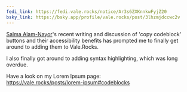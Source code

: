 ```yaml
---
fedi_link: https://fedi.vale.rocks/notice/Ar3s6ZXKnnkwFyjZ20
bsky_link: https://bsky.app/profile/vale.rocks/post/3lhzmjdccwc2v
---
```


[Salma Alam-Nayor](https://whitep4nth3r.com)'s recent writing and discussion of 'copy codeblock' buttons and their accessibility benefits has prompted me to finally get around to adding them to Vale.Rocks.

I also finally got around to adding syntax highlighting, which was long overdue.

Have a look on my Lorem Ipsum page:\
<https://vale.rocks/posts/lorem-ipsum#codeblocks>
